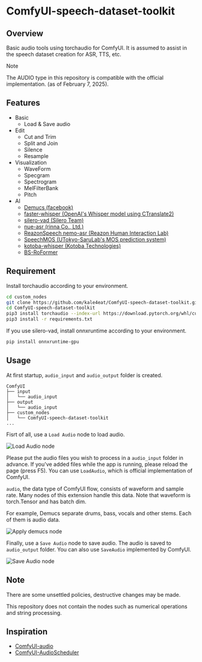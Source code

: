 # ComfyUI-speech-dataset-toolkit

## Overview

Basic audio tools using torchaudio for ComfyUI. It is assumed to assist in the speech dataset creation for ASR, TTS, etc.

> [!NOTE]
> The AUDIO type in this repository is compatible with the official implementation. (as of February 7, 2025).

## Features

- Basic
  - Load & Save audio
- Edit
  - Cut and Trim
  - Split and Join
  - Silence
  - Resample
- Visualization
  - WaveForm
  - Specgram
  - Spectrogram
  - MelFilterBank
  - Pitch
- AI
  - [Demucs (facebook)](https://github.com/facebookresearch/demucs)
  - [faster-whisper (OpenAI's Whisper model using CTranslate2)](https://github.com/SYSTRAN/faster-whisper)
  - [silero-vad (Silero Team)](https://github.com/snakers4/silero-vad)
  - [nue-asr (rinna Co., Ltd.)](https://github.com/rinnakk/nue-asr)
  - [ReazonSpeech nemo-asr (Reazon Human Interaction Lab)](https://github.com/reazon-research/ReazonSpeech/tree/master/pkg/nemo-asr)
  - [SpeechMOS (UTokyo-SaruLab's MOS prediction system)](https://github.com/tarepan/SpeechMOS)
  - [kotoba-whisper (Kotoba Technologies)](https://huggingface.co/kotoba-tech/kotoba-whisper-v1.0)
  - [BS-RoFormer](https://github.com/lucidrains/BS-RoFormer)

## Requirement

Install torchaudio according to your environment.

```bash
cd custom_nodes
git clone https://github.com/kale4eat/ComfyUI-speech-dataset-toolkit.git
cd ComfyUI-speech-dataset-toolkit
pip3 install torchaudio --index-url https://download.pytorch.org/whl/cu121
pip3 install -r requirements.txt
```

If you use silero-vad, install onnxruntime according to your environment.

```bash
pip install onnxruntime-gpu
```

## Usage

At first startup, `audio_input` and `audio_output` folder is created.

```
ComfyUI
├── input
│   └── audio_input
├── output
│   └── audio_input
├── custom_nodes
│   └── ComfyUI-speech-dataset-toolkit
...
```

Fisrt of all, use a `Load Audio` node to load audio.

![Load Audio node](images/load_audio_node.png)

Please put the audio files you wish to process in a `audio_input` folder in advance.
If you've added files while the app is running, please reload the page (press F5).
You can use `LoadAudio`, which is official implementation of ComfyUI.

`audio`, the data type of ComfyUI flow, consists of waveform and sample rate.
Many nodes of this extension handle this data.
Note that waveform is torch.Tensor and has batch dim.

For example, Demucs separate drums, bass, vocals and other stems. Each of them is audio data.

![Apply demucs node](images/apply_demucs_node.png)

Finally, use a `Save Audio` node to save audio. The audio is saved to `audio_output` folder. You can also use `SaveAudio` implemented by ComfyUI.

![Save Audio node](images/save_audio_node.png)

## Note

There are some unsettled policies, destructive changes may be made.

This repository does not contain the nodes such as numerical operations and string processing.

## Inspiration

- [ComfyUI-audio](https://github.com/eigenpunk/ComfyUI-audio)
- [ComfyUI-AudioScheduler](https://github.com/a1lazydog/ComfyUI-AudioScheduler)

